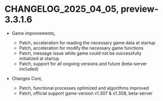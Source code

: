 ﻿# CHANGELOG_2025_04_05, preview-3.3.1.6

+ Game improvements,
  - Patch, acceleration for reading the necessary game data at startup
  - Patch, acceleration for modify the necessary game functions
  - Patch, message issue while game could not be successfully initialized at startup
  - Patch, support for all ongoing versions and future (beta-server included)

+ Changes Core,
  - Patch, functional processes optimized and algorithms improved
  - Patch, official support game-version v1.307 & v1.308, beta-server